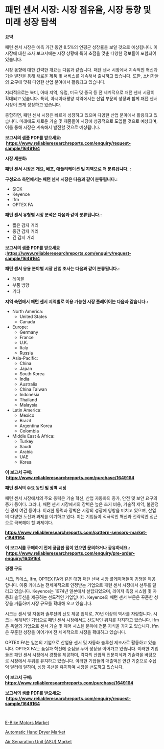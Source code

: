 <p><h1>패턴 센서 시장: 시장 점유율, 시장 동향 및 미래 성장 탐색</h1></p><p><strong>요약</strong></p>
<p><p>패턴 센서 시장은 예측 기간 동안 8.5%의 연평균 성장률을 보일 것으로 예상됩니다. 이 시장에 대한 조사 보고서에는 시장 상황에 특히 초점을 맞춘 다양한 정보들이 포함되어 있습니다. </p><p>시장 동향에 대한 간략한 개요는 다음과 같습니다. 패턴 센서 시장에서 지속적인 혁신과 기술 발전을 통해 새로운 제품 및 서비스를 계속해서 출시하고 있습니다. 또한, 소비자들의 요구에 맞춰 다양한 산업 분야에서 활용되고 있습니다.</p><p>지리적으로는 북미, 아태 지역, 유럽, 미국 및 중국 등 전 세계적으로 패턴 센서 시장이 확대되고 있습니다. 특히, 아시아태평양 지역에서는 산업 부문의 성장과 함께 패턴 센서 시장이 크게 성장하고 있습니다.</p><p>종합하면, 패턴 센서 시장은 빠르게 성장하고 있으며 다양한 산업 분야에서 활용되고 있습니다. 미래에도 새로운 기술 및 제품들이 시장에 성공적으로 도입될 것으로 예상되며, 이를 통해 시장은 계속해서 발전할 것으로 예상됩니다.</p></p>
<p><strong>보고서의 샘플 PDF를 받으세요: &nbsp;<a href="https://www.reliableresearchreports.com/enquiry/request-sample/1649164">https://www.reliableresearchreports.com/enquiry/request-sample/1649164</a></strong></p>
<p><strong>시장 세분화:</strong></p>
<p><strong> 패턴 센서 시장은 개요, 배포, 애플리케이션 및 지역으로 더 분류됩니다. :</strong></p>
<p><strong>구성요소 측면에서는 패턴 센서 시장은 다음과 같이 분류됩니다.:</strong></p>
<p><ul><li>SICK</li><li>Keyence</li><li>Ifm</li><li>OPTEX FA</li></ul></p>
<p><strong> 패턴 센서 유형별 시장 분석은 다음과 같이 분류됩니다.:</strong></p>
<p><ul><li>짧은 감지 거리</li><li>중간 감지 거리</li><li>긴 감지 거리</li></ul></p>
<p><strong>보고서의 샘플 PDF를 받으세요 :<a href="https://www.reliableresearchreports.com/enquiry/request-sample/1649164">https://www.reliableresearchreports.com/enquiry/request-sample/1649164</a></strong></p>
<p><strong> 패턴 센서 응용 분야별 시장 산업 조사는 다음과 같이 분류됩니다.:</strong></p>
<p><ul><li>레이블</li><li>부품 방향</li><li>기타</li></ul></p>
<p><strong>지역 측면에서 패턴 센서 지역별로 이용 가능한 시장 플레이어는 다음과 같습니다.:</strong></p>
<p><ul>
    <li>
        North America:
        <ul>
            <li>United States</li>
            <li>Canada</li>
        </ul>
    </li>
    <li>
        Europe:
        <ul>
            <li>Germany</li>
            <li>France</li>
            <li>U.K.</li>
            <li>Italy</li>
            <li>Russia</li>
        </ul>
    </li>
    <li>
        Asia-Pacific:
        <ul>
            <li>China</li>
            <li>Japan</li>
            <li>South Korea</li>
            <li>India</li>
            <li>Australia</li>
            <li>China Taiwan</li>
            <li>Indonesia</li>
            <li>Thailand</li>
            <li>Malaysia</li>
        </ul>
    </li>
    <li>
        Latin America:
        <ul>
            <li>Mexico</li>
            <li>Brazil</li>
            <li>Argentina Korea</li>
            <li>Colombia</li>
        </ul>
    </li>
    <li>
        Middle East & Africa:
        <ul>
            <li>Turkey</li>
            <li>Saudi</li>
            <li>Arabia</li>
            <li>UAE</li>
            <li>Korea</li>
        </ul>
    </li>
    </ul></p>
<p><strong>이 보고서 구매: &nbsp;<a href="https://www.reliableresearchreports.com/purchase/1649164">https://www.reliableresearchreports.com/purchase/1649164</a></strong></p>
<p><strong>패턴 센서의 주요 동인 및 장벽 시장</strong></p>
<p><p>패턴 센서 시장에서의 주요 동력은 기술 혁신, 산업 자동화의 증가, 안전 및 보안 요구의 증가 등이다. 그러나, 패턴 센서 시장에서의 장벽은 높은 초기 비용, 기술적 제약, 불안정한 경제 여건 등이다. 이러한 동력과 장벽은 시장의 성장에 영향을 미치고 있으며, 산업의 다양한 도전과 과제를 야기하고 있다. 이는 기업들이 적극적인 혁신과 전략적인 접근으로 극복해야 할 과제이다.</p></p>
<p><strong><a href="https://www.reliableresearchreports.com/pattern-sensors-market-r1649164">https://www.reliableresearchreports.com/pattern-sensors-market-r1649164</a></strong></p>
<p><strong>이 보고서를 구매하기 전에 궁금한 점이 있으면 문의하거나 공유하세요.: &nbsp;<a href="https://www.reliableresearchreports.com/enquiry/pre-order-enquiry/1649164">https://www.reliableresearchreports.com/enquiry/pre-order-enquiry/1649164</a></strong></p>
<p><strong>경쟁 구도</strong></p>
<p><p>시크, 키에스, Ifm, OPTEX FA와 같은 대형 패턴 센서 시장 플레이어들이 경쟁을 제공합니다. 이중 키에스는 전세계적으로 인정받는 기업으로 패턴 센서 시장에서 선두를 달리고 있습니다. Keyence는 1974년 일본에서 설립되었으며, 레이저 측정 시스템 및 자동화 솔루션을 제공하는 선도적인 기업입니다. Keyence의 패턴 센서 부문은 꾸준한 성장을 거듭하며 시장 규모를 확대해 오고 있습니다.</p><p>시크는 센서 및 자동화 솔루션의 선도 제공 업체로, 70년 이상의 역사를 자랑합니다. 시크는 세계적인 기업으로 패턴 센서 시장에서도 선도적인 위치를 차지하고 있습니다. Ifm은 독일의 기업으로 센서 기술 및 제어 시스템 분야에 전문 지식을 가지고 있습니다. Ifm은 꾸준한 성장을 이어가며 전 세계적으로 시장을 확대하고 있습니다.</p><p>OPTEX FA는 일본의 기업으로 산업용 센서 및 자동화 솔루션 제조사로 활동하고 있습니다. OPTEX FA는 품질과 혁신에 중점을 두어 성장을 이어가고 있습니다. 이러한 기업들은 패턴 센서 시장에서 경쟁을 제공하며, 각자의 산업적 전문지식과 기술력을 바탕으로 시장에서 우위를 유지하고 있습니다. 이러한 기업들의 매출액은 연간 기준으로 수십억 달러에 달하며, 성장 곡선을 유지하며 시장을 선도하고 있습니다.</p></p>
<p><strong>이 보고서 구매: &nbsp; <a href="https://www.reliableresearchreports.com/purchase/1649164">https://www.reliableresearchreports.com/purchase/1649164</a></strong></p>
<p><strong>보고서의 샘플 PDF를 받으세요: &nbsp;<a href="https://www.reliableresearchreports.com/enquiry/request-sample/1649164">https://www.reliableresearchreports.com/enquiry/request-sample/1649164</a></strong><strong></strong></p>
<p>&nbsp;</p>
<p><p><a href="https://skillful-vermicelli-b89.notion.site/E-Bike-Motors-Market-Trends-and-Market-Analysis-forecasted-for-period-2024-2031-1360d3305b3b4928ab9a3e7937072fc0">E-Bike Motors Market</a></p><p><a href="https://eight-handstand-8fb.notion.site/Automatic-Hand-Dryer-Market-Analysis-Its-CAGR-Market-Segmentation-and-Global-Industry-Overview-906baa208b98496d85c8ada54bb85f8f">Automatic Hand Dryer Market</a></p><p><a href="https://simplistic-meeting-7ee.notion.site/Air-Separation-Unit-ASU-Market-Comprehensive-Assessment-by-Type-Application-and-Geography-01f9b8f2c8f64b73ae889195ad247e49">Air Separation Unit (ASU) Market</a></p></p>
